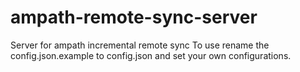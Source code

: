 # ampath-remote-sync-server
Server for ampath incremental remote sync
To use rename the config.json.example to config.json and set your own configurations.
